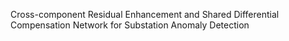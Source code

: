 Cross-component Residual Enhancement and Shared Differential Compensation Network for Substation Anomaly Detection
